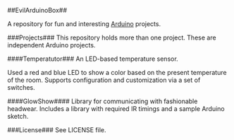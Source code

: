 ##EvilArduinoBox##

A repository for fun and interesting [Arduino](http://arduino.cc/) projects.

###Projects###
This repository holds more than one project. These are independent Arduino projects.

####Temperatutor###
An LED-based temperature sensor.

Used a red and blue LED to show a color based on the present temperature of the room. Supports configuration and customization via a set of switches.

####GlowShow####
Library for communicating with fashionable headwear. Includes a library with required IR timings and a sample Arduino sketch.

###License###
See LICENSE file.